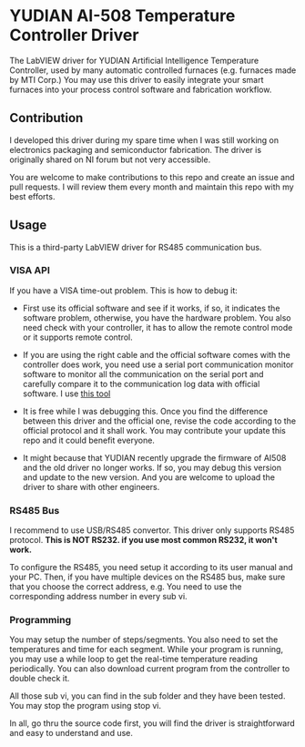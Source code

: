 # YUDIAN AI-508 Temperature Controller Driver
The LabVIEW driver for YUDIAN Artificial Intelligence Temperature Controller, used by many automatic controlled furnaces (e.g. furnaces made by MTI Corp.) You may use this driver to easily integrate your smart furnaces into your process control software and fabrication workflow.

## Contribution
I developed this driver during my spare time when I was still working on electronics packaging and semiconductor fabrication. The driver is originally shared on NI forum but not very accessible.

You are welcome to make contributions to this repo and create an issue and pull requests. I will review them every month and maintain this repo with my best efforts.

## Usage
This is a third-party LabVIEW driver for RS485 communication bus. 

### VISA API
If you have a VISA time-out problem. This is how to debug it:

- First use its official software and see if it works, if so, it indicates the software problem, otherwise, you have the hardware problem. 
You also need check with your controller, it has to allow the remote control mode or it supports remote control.

- If you are using the right cable and the official software comes with the controller does work, you need use a serial port communication monitor software to monitor all the communication on the serial port and carefully compare it to the communication log data with official software. I use [this tool](http://www.serial-port-monitor.com/)

- It is free while I was debugging this. Once you find the difference between this driver and the official one, revise the code according to the official protocol and it shall work. You may contribute your update this repo and it could benefit everyone.

- It might because that YUDIAN recently upgrade the firmware of AI508 and the old driver no longer works. If so, you may debug this version and update to the new version. And you are welcome to upload the driver to share with other engineers.

### RS485 Bus
I recommend to use USB/RS485 convertor. This driver only supports RS485 protocol. **This is NOT RS232. if you use most common RS232, it won't work.**

To configure the RS485, you need setup it according to its user manual and your PC. Then, if you have multiple devices on the RS485 bus, make sure that you choose the correct address, e.g. You need to use the corresponding address number in every sub vi. 

### Programming
You may setup the number of steps/segments. You also need to set the temperatures and time for each segment. While your program is running, you may use a while loop to get the real-time temperature reading periodically. You can also download current program from the controller to double check it. 

All those sub vi, you can find in the sub folder and they have been tested. You may stop the program using stop vi.

In all, go thru the source code first, you will find the driver is straightforward and easy to understand and use.


